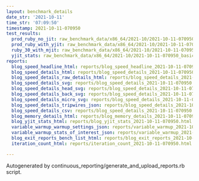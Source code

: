 ```yaml
---
layout: benchmark_details
date_str: '2021-10-11'
time_str: '07:09:50'
timestamp: 2021-10-11-070950
test_results:
  prod_ruby_no_jit: raw_benchmark_data/x86_64/2021-10/2021-10-11-070950_basic_benchmark_prod_ruby_no_jit.json
  prod_ruby_with_yjit: raw_benchmark_data/x86_64/2021-10/2021-10-11-070950_basic_benchmark_prod_ruby_with_yjit.json
  ruby_30_with_mjit: raw_benchmark_data/x86_64/2021-10/2021-10-11-070950_basic_benchmark_ruby_30_with_mjit.json
  yjit_stats: raw_benchmark_data/x86_64/2021-10/2021-10-11-070950_basic_benchmark_yjit_stats.json
reports:
  blog_speed_headline_html: reports/blog_speed_headline_2021-10-11-070950.html
  blog_speed_details_html: reports/blog_speed_details_2021-10-11-070950.html
  blog_speed_details_raw_details_html: reports/blog_speed_details_2021-10-11-070950.raw_details.html
  blog_speed_details_svg: reports/blog_speed_details_2021-10-11-070950.svg
  blog_speed_details_head_svg: reports/blog_speed_details_2021-10-11-070950.head.svg
  blog_speed_details_back_svg: reports/blog_speed_details_2021-10-11-070950.back.svg
  blog_speed_details_micro_svg: reports/blog_speed_details_2021-10-11-070950.micro.svg
  blog_speed_details_tripwires_json: reports/blog_speed_details_2021-10-11-070950.tripwires.json
  blog_speed_details_csv: reports/blog_speed_details_2021-10-11-070950.csv
  blog_memory_details_html: reports/blog_memory_details_2021-10-11-070950.html
  blog_yjit_stats_html: reports/blog_yjit_stats_2021-10-11-070950.html
  variable_warmup_warmup_settings_json: reports/variable_warmup_2021-10-11-070950.warmup_settings.json
  variable_warmup_stats_of_interest_json: reports/variable_warmup_2021-10-11-070950.stats_of_interest.json
  blog_exit_reports_bench_list_html: reports/blog_exit_reports_2021-10-11-070950.bench_list.html
  iteration_count_html: reports/iteration_count_2021-10-11-070950.html

---
```

Autogenerated by continuous_reporting/generate_and_upload_reports.rb script.
